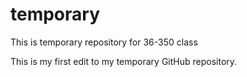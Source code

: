# temporary
This is temporary repository for 36-350 class

This is my first edit to my temporary GitHub repository. 
